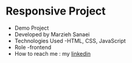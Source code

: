 # Responsive Project
- Demo Project
- Developed by Marzieh Sanaei
- Technologies Used -HTML, CSS, JavaScript
- Role -frontend
- How to reach me : my
[linkedin](https://www.linkedin.com/in/marzieh-sanaei99)
